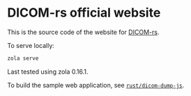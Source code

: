 # DICOM-rs official website

This is the source code of
the website for [DICOM-rs](https://github.com/Enet4/dicom-rs).

To serve locally:

```sh
zola serve
```

Last tested using zola 0.16.1.

To build the sample web application,
see [`rust/dicom-dump-js`](rust/dicom-dump-js).

